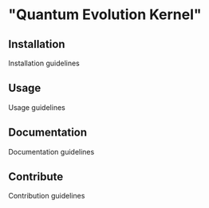 # "Quantum Evolution Kernel"
## Installation
Installation guidelines

## Usage
Usage guidelines

## Documentation
Documentation guidelines

## Contribute
Contribution guidelines
